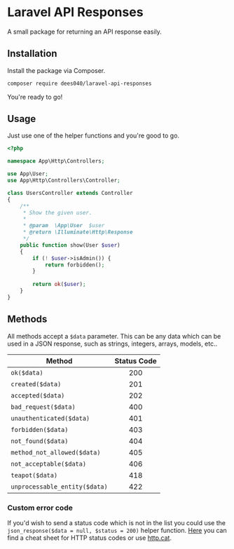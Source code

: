 # Laravel API Responses

A small package for returning an API response easily.

## Installation

Install the package via Composer.

```bash
composer require dees040/laravel-api-responses
```

You're ready to go!

## Usage

Just use one of the helper functions and you're good to go.

```php
<?php

namespace App\Http\Controllers;

use App\User;
use App\Http\Controllers\Controller;

class UsersController extends Controller
{
    /**
     * Show the given user.
     *
     * @param  \App\User  $user
     * @return \Illuminate\Http\Response
     */
    public function show(User $user)
    {
        if (! $user->isAdmin()) {
            return forbidden();
        }
        
        return ok($user);
    }
}
```

## Methods

All methods accept a `$data` parameter. This can be any data which can be used in a JSON response, such as strings, integers, arrays, models, etc..

| Method                        | Status Code   |
| ----------------------------- |:-------------:|
| `ok($data)`                   | 200           |
| `created($data)`              | 201           |
| `accepted($data)`             | 202           |
| `bad_request($data)`          | 400           |
| `unauthenticated($data)`      | 401           |
| `forbidden($data)`            | 403           |
| `not_found($data)`            | 404           |
| `method_not_allowed($data)`   | 405           |
| `not_acceptable($data)`       | 406           |
| `teapot($data)`               | 418           |
| `unprocessable_entity($data)` | 422           |

### Custom error code

If you'd wish to send a status code which is not in the list you could use the `json_response($data = null, $status = 200)` helper function. [Here](https://www.cheatography.com/kstep/cheat-sheets/http-status-codes/) you can find a cheat sheet for HTTP status codes or use [http.cat](https://http.cat).